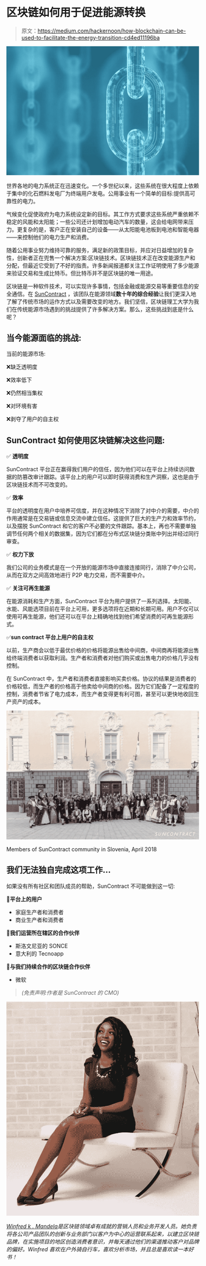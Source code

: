 # 区块链如何用于促进能源转换

> 原文：<https://medium.com/hackernoon/how-blockchain-can-be-used-to-facilitate-the-energy-transition-cd4ed11196ba>

![](img/3856e3c092a9a38c5be3485ca70dfde3.png)

世界各地的电力系统正在迅速变化。一个多世纪以来，这些系统在很大程度上依赖于集中的化石燃料发电厂为终端用户发电。公用事业有一个简单的目标:提供高可靠性的电力。

气候变化促使政府为电力系统设定新的目标。其工作方式要求这些系统严重依赖不稳定的风能和太阳能；一些公司还计划增加电动汽车的数量，这会给电网带来压力。更复杂的是，客户正在安装自己的设备——从太阳能电池板到电池和智能电器——来控制他们的电力生产和消费。

随着公用事业努力维持可靠的服务，满足新的政策目标，并应对日益增加的复杂性，创新者正在兜售一个解决方案:区块链技术。区块链技术正在改变能源生产和分配，但最近它受到了不好的指责。许多新闻报道都关注工作证明使用了多少能源来验证交易和生成比特币。但比特币并不是区块链的唯一用途。

区块链是一种软件技术，可以实现许多事情，包括金融或能源交易等重要信息的安全通信。在 [SunContract](https://suncontract.org) ，该团队在能源领域**数十年的综合经验**让我们更深入地了解了传统市场的运作方式以及需要改变的地方。我们坚信，区块链理工大学为我们在传统能源市场遇到的挑战提供了许多解决方案。那么，这些挑战到底是什么呢？

## 当今能源面临的挑战:

当前的能源市场:

❌缺乏透明度

❌效率低下

❌仍然相当集权

❌对环境有害

❌剥夺了用户的自主权

## SunContract 如何使用区块链解决这些问题:

✅ **透明度**

SunContract 平台正在赢得我们用户的信任，因为他们可以在平台上持续访问数据的防篡改审计跟踪。该平台上的用户可以即时获得消费和生产洞察，这也是由于区块链技术而不可改变的。

✅ **效率**

平台的透明度在用户中培养可信度，并在这种情况下消除了对中介的需要，中介的作用通常是在交易链或信息交流中建立信任。这提供了巨大的生产力和效率节约，以及摆脱 SunContract 和它的客户不必要的文件跟踪。基本上，再也不需要单独调节任何两个相关的数据集，因为它们都在分布式区块链分类账中列出并经过同行审查。

✅ **权力下放**

我们公司的业务模式是在一个开放的能源市场中直接连接同行，消除了中介公司，从而在双方之间高效地进行 P2P 电力交易，而不需要中介。

✅ **关注可再生能源**

在能源消耗和生产方面，SunContract 平台为用户提供了一系列选择。太阳能、水能、风能选项目前在平台上可用，更多选项将在近期和长期可用。用户不仅可以使用可再生能源，他们还可以在平台上精确地找到他们希望消费的可再生能源形式。

✅**sun contract 平台上用户的自主权**

以前，生产商会以低于最优价格的价格将能源出售给中间商，中间商再将能源出售给终端消费者以获取利润。生产者和消费者对他们购买或出售电力的价格几乎没有控制。

在 SunContract 中，生产者和消费者直接影响买卖价格。协议的结果是消费者的价格较低，而生产者的价格高于他卖给中间商的价格。因为它们配备了一定程度的控制，消费者节省了电力成本，而生产者变得更有利可图，甚至可以更快地收回生产资产的成本。

![](img/68be63c33540ed10cb30bd2fd8850ec4.png)

Members of SunContract community in Slovenia, April 2018

## 我们无法独自完成这项工作…

如果没有所有社区和团队成员的帮助，SunContract 不可能做到这一切:

**📌平台上的用户**

*   家庭生产者和消费者
*   商业生产者和消费者

**📌我们运营所在辖区的合作伙伴**

*   斯洛文尼亚的 SONCE
*   意大利的 Tecnoapp

**📌与我们持续合作的区块链合作伙伴**

*   微软

> *(免责声明:作者是 SunContract 的 CMO)*

![](img/f1b7e1e3bbef3b6b6c6c271fed26ea55.png)

[*Winfred k . Mandela*](https://www.linkedin.com/in/winfred-k-mandela/)*是区块链领域卓有成就的营销人员和业务开发人员。她负责将各公司产品团队的创新与业务部门以客户为中心的运营联系起来，以建立区块链品牌，在实施项目的地区创造消费者意识，并每天通过他们的渠道推动客户对品牌的偏好。Winfred 喜欢在户外骑自行车，喜欢分析市场，并且总是喜欢读一本好书！*